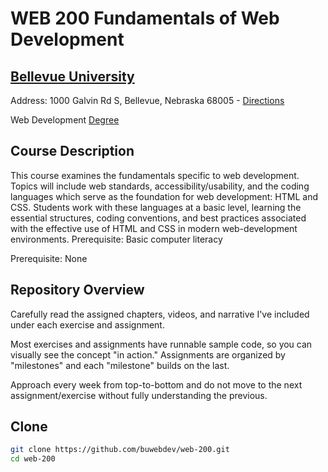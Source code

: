 # WEB 200 Fundamentals of Web Development
## [Bellevue University](http://bellevue.edu "Bellevue University is a private, non-profit university located in Bellevue, Nebraska, United States.")

Address: 1000 Galvin Rd S, Bellevue, Nebraska 68005 - [Directions](https://www.google.com/maps/dir/''/Bellevue+University/@41.1509562,-95.9896355,12z/data=!4m8!4m7!1m0!1m5!1m1!1s0x8793886a86ca807f:0x838e857240d175eb!2m2!1d-95.9195956!2d41.1509774 "Google maps")

Web Development [Degree](http://www.bellevue.edu/degrees/bachelor/web-development-bs/ "Designed by developers for developers.")

## Course Description

This course examines the fundamentals specific to web development. Topics will include web standards, accessibility/usability, and the coding languages which serve as the foundation for web development: HTML and CSS. 
Students work with these languages at a basic level, learning the essential structures, coding conventions, and best practices associated with the effective use of HTML and CSS in modern web-development environments. Prerequisite: Basic computer literacy

Prerequisite: None

## Repository Overview

Carefully read the assigned chapters, videos, and narrative I've included under each exercise and assignment.

Most exercises and assignments have runnable sample code, so you can visually see the concept "in action." Assignments are organized by "milestones" and each "milestone" builds on the last.

Approach every week from top-to-bottom and do not move to the next assignment/exercise without fully understanding the previous.


## Clone
```bash
git clone https://github.com/buwebdev/web-200.git
cd web-200
```
